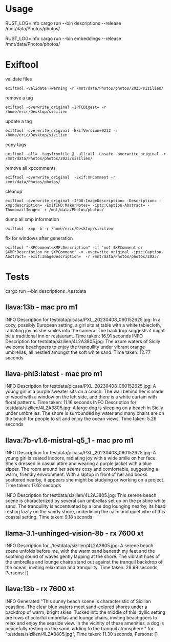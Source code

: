 # Usage

RUST_LOG=info cargo run --bin descriptions --release /mnt/data/Photos/photos/

RUST_LOG=info cargo run --bin embeddings --release /mnt/data/Photos/photos/

# Exiftool 

validate files
    
    exiftool -validate -warning -r /mnt/data/Photos/photos/2023/sizilien/

remove a tag
    
    exiftool -overwrite_original -IPTCDigest= -r /home/eric/Desktop/sizilien

update a tag
    
    exiftool -overwrite_original -ExifVersion=0232 -r /home/eric/Desktop/sizilien

copy tags
    
    exiftool -all= -tagsfromfile @ -all:all -unsafe -overwrite_original -r /mnt/data/Photos/photos/2023/sizilien/

remove all xpcomments
    
    exiftool -overwrite_original  -Exif:XPComment -r /mnt/data/Photos/photos/

cleanup 

    exiftool -overwrite_original -IFD0:ImageDescription= -Description= -xmp:description= -ExifIFD:MakerNotes= -iptc:Caption-Abstract= -ThumbnailImage= -r /mnt/data/Photos/photos/

dump all xmp information

    exiftool -xmp -b -r /home/eric/Desktop/sizilien 

fix for windows after generation

    exiftool "-XPComment<XMP:Description" -if 'not $XPComment or $XMP:Description ne $XPComment' -v -overwrite_original -iptc:Caption-Abstract= -exif:ImageDescription=  -r /mnt/data/Photos/photos/2023/

# Tests

cargo run --bin descriptions ./testdata

## llava:13b - mac pro m1
 INFO Description for testdata/picasa/PXL_20230408_060152625.jpg:  In a cozy, possibly European setting, a girl sits at table with a white tablecloth, radiating joy as she smiles into the camera. The backdrop suggests it might be a traditional inn or restaurant. Time taken: 16.91 seconds
 INFO Description for testdata/sizilien/4L2A3805.jpg:  The azure waters of Sicily welcome beachgoers to enjoy the tranquility under vibrant orange umbrellas, all nestled amongst the soft white sand. Time taken: 12.77 seconds


## llava-phi3:latest - mac pro m1
INFO Description for testdata/picasa/PXL_20230408_060152625.jpg: A young girl in a purple sweater sits on a couch. The wall behind her is made of wood with a window on the left side, and there is a white curtain with floral patterns. Time taken: 11.16 seconds
 INFO Description for testdata/sizilien/4L2A3805.jpg: A large dog is sleeping on a beach in Sicily under umbrellas. The shore is surrounded by water and many chairs are on the beach for people to sit and enjoy the ocean views. Time taken: 5.26 seconds

## llava:7b-v1.6-mistral-q5_1 - mac pro m1
 INFO Description for testdata/picasa/PXL_20230408_060152625.jpg:  A young girl is seated indoors, radiating joy with a wide smile on her face. She's dressed in casual attire and wearing a purple jacket with a blue zipper. The room around her seems cozy and comfortable, suggesting a warm, friendly environment. With a laptop in front of her and books scattered nearby, it appears she might be studying or working on a project.  Time taken: 17.62 seconds
 
 INFO Description for testdata/sizilien/4L2A3805.jpg:  This serene beach scene is characterized by several sun umbrellas set up on the pristine white sand. The tranquility is accentuated by a lone dog lounging nearby, its head resting lazily on the sandy shore, underlining the calm and quiet vibe of this coastal setting.  Time taken: 9.18 seconds

## llama-3.1-unhinged-vision-8b - rx 7600 xt

INFO Description for ./testdata/sizilien/4L2A3805.jpg: A serene beach scene unfolds before me, with the warm sand beneath my feet and the soothing sound of waves gently lapping at the shore. The vibrant hues of the umbrellas and lounge chairs stand out against the tranquil backdrop of the ocean, inviting relaxation and tranquility. Time taken: 28.99 seconds, Persons: []

## llava:13b - rx 7600 xt

INFO Generated "This sunny beach scene is characteristic of Sicilian coastline. The clear blue waters meet sand-colored shores under a backdrop of warm, bright skies. Tucked into the middle of this idyllic setting are rows of colorful umbrellas and lounge chairs, inviting beachgoers to relax and enjoy the seaside view. In the vicinity of these amenities, a dog is peacefully resting on the sand, adding to the tranquil atmosphere." for "testdata/sizilien/4L2A3805.jpg", Time taken: 11.30 seconds, Persons: []




